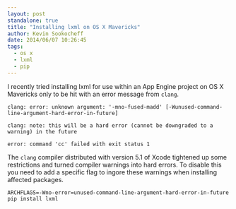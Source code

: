```yaml
---
layout: post
standalone: true
title: "Installing lxml on OS X Mavericks"
author: Kevin Sookocheff
date: 2014/06/07 10:26:45
tags: 
  - os x
  - lxml
  - pip
---
```


I recently tried installing lxml for use within an App Engine project on OS X
Mavericks only to be hit with an error message from `clang`.

```
clang: error: unknown argument: '-mno-fused-madd' [-Wunused-command-line-argument-hard-error-in-future]

clang: note: this will be a hard error (cannot be downgraded to a warning) in the future

error: command 'cc' failed with exit status 1
```

The `clang` compiler distributed with version 5.1 of Xcode tightened up some
restrictions and turned compiler warnings into hard errors. To disable this you need to
add a specific flag to ingore these warnings when installing affected packages.

```
ARCHFLAGS=-Wno-error=unused-command-line-argument-hard-error-in-future pip install lxml
```
